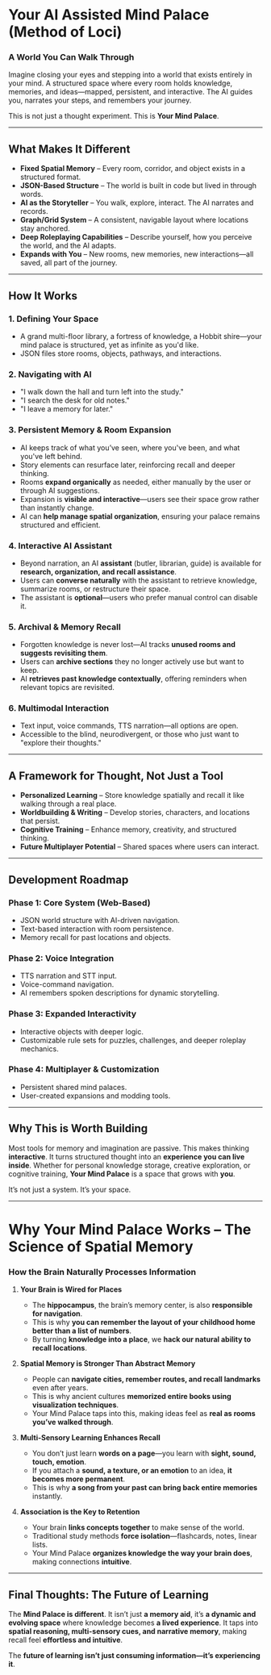 # **Your AI Assisted Mind Palace (Method of Loci)**

### **A World You Can Walk Through**

Imagine closing your eyes and stepping into a world that exists entirely in your mind. A structured space where every room holds knowledge, memories, and ideas—mapped, persistent, and interactive. The AI guides you, narrates your steps, and remembers your journey.

This is not just a thought experiment. This is **Your Mind Palace**.

---

## **What Makes It Different**

- **Fixed Spatial Memory** – Every room, corridor, and object exists in a structured format.
- **JSON-Based Structure** – The world is built in code but lived in through words.
- **AI as the Storyteller** – You walk, explore, interact. The AI narrates and records.
- **Graph/Grid System** – A consistent, navigable layout where locations stay anchored.
- **Deep Roleplaying Capabilities** – Describe yourself, how you perceive the world, and the AI adapts.
- **Expands with You** – New rooms, new memories, new interactions—all saved, all part of the journey.

---

## **How It Works**

### **1. Defining Your Space**

- A grand multi-floor library, a fortress of knowledge, a Hobbit shire—your mind palace is structured, yet as infinite as you'd like.
- JSON files store rooms, objects, pathways, and interactions.

### **2. Navigating with AI**

- "I walk down the hall and turn left into the study."
- "I search the desk for old notes."
- "I leave a memory for later."

### **3. Persistent Memory & Room Expansion**

- AI keeps track of what you’ve seen, where you've been, and what you've left behind.
- Story elements can resurface later, reinforcing recall and deeper thinking.
- Rooms **expand organically** as needed, either manually by the user or through AI suggestions.
- Expansion is **visible and interactive**—users see their space grow rather than instantly change.
- AI can **help manage spatial organization**, ensuring your palace remains structured and efficient.

### **4. Interactive AI Assistant**

- Beyond narration, an AI **assistant** (butler, librarian, guide) is available for **research, organization, and recall assistance**.
- Users can **converse naturally** with the assistant to retrieve knowledge, summarize rooms, or restructure their space.
- The assistant is **optional**—users who prefer manual control can disable it.

### **5. Archival & Memory Recall**

- Forgotten knowledge is never lost—AI tracks **unused rooms and suggests revisiting them**.
- Users can **archive sections** they no longer actively use but want to keep.
- AI **retrieves past knowledge contextually**, offering reminders when relevant topics are revisited.

### **6. Multimodal Interaction**

- Text input, voice commands, TTS narration—all options are open.
- Accessible to the blind, neurodivergent, or those who just want to "explore their thoughts."

---

## **A Framework for Thought, Not Just a Tool**

- **Personalized Learning** – Store knowledge spatially and recall it like walking through a real place.
- **Worldbuilding & Writing** – Develop stories, characters, and locations that persist.
- **Cognitive Training** – Enhance memory, creativity, and structured thinking.
- **Future Multiplayer Potential** – Shared spaces where users can interact.

---

## **Development Roadmap**

### **Phase 1: Core System (Web-Based)**

- JSON world structure with AI-driven navigation.
- Text-based interaction with room persistence.
- Memory recall for past locations and objects.

### **Phase 2: Voice Integration**

- TTS narration and STT input.
- Voice-command navigation.
- AI remembers spoken descriptions for dynamic storytelling.

### **Phase 3: Expanded Interactivity**

- Interactive objects with deeper logic.
- Customizable rule sets for puzzles, challenges, and deeper roleplay mechanics.

### **Phase 4: Multiplayer & Customization**

- Persistent shared mind palaces.
- User-created expansions and modding tools.

---

## **Why This is Worth Building**

Most tools for memory and imagination are passive. This makes thinking **interactive**. It turns structured thought into an **experience you can live inside**. Whether for personal knowledge storage, creative exploration, or cognitive training, **Your Mind Palace** is a space that grows with **you**.

It’s not just a system. It’s your space.

---

# **Why Your Mind Palace Works – The Science of Spatial Memory**

### **How the Brain Naturally Processes Information**

1. **Your Brain is Wired for Places**

   - The **hippocampus**, the brain’s memory center, is also **responsible for navigation**.
   - This is why **you can remember the layout of your childhood home better than a list of numbers**.
   - By turning **knowledge into a place**, we **hack our natural ability to recall locations**.

2. **Spatial Memory is Stronger Than Abstract Memory**

   - People can **navigate cities, remember routes, and recall landmarks** even after years.
   - This is why ancient cultures **memorized entire books using visualization techniques**.
   - Your Mind Palace taps into this, making ideas feel as **real as rooms you’ve walked through**.

3. **Multi-Sensory Learning Enhances Recall**

   - You don’t just learn **words on a page**—you learn with **sight, sound, touch, emotion**.
   - If you attach a **sound, a texture, or an emotion** to an idea, **it becomes more permanent**.
   - This is why **a song from your past can bring back entire memories** instantly.

4. **Association is the Key to Retention**

   - Your brain **links concepts together** to make sense of the world.
   - Traditional study methods **force isolation**—flashcards, notes, linear lists.
   - Your Mind Palace **organizes knowledge the way your brain does**, making connections **intuitive**.

---

## **Final Thoughts: The Future of Learning**

The **Mind Palace is different**. It isn’t just **a memory aid**, it’s **a dynamic and evolving space** where knowledge becomes **a lived experience**. It taps into **spatial reasoning, multi-sensory cues, and narrative memory**, making recall feel **effortless and intuitive**.

The **future of learning isn’t just consuming information—it’s experiencing it**.
